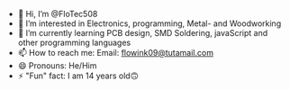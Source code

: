 - 👋 Hi, I’m @FloTec508
- 👀 I’m interested in Electronics, programming, Metal- and Woodworking
- 🌱 I’m currently learning PCB design, SMD Soldering, javaScript and other programming languages
- 📫 How to reach me: Email: flowink09@tutamail.com
- 😄 Pronouns: He/Him
- ⚡ "Fun" fact: I am 14 years old🙃

<!---
FloTec508/FloTec508 is a ✨ special ✨ repository because its `README.md` (this file) appears on your GitHub profile.
You can click the Preview link to take a look at your changes.
--->
